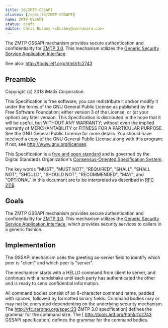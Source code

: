```yaml
---
title: 38/ZMTP-GSSAPI
aliases: [/spec:38/ZMTP-GSSAPI]
name: ZMTP GSSAPI
status: draft
editor: Chris Busbey <cbusbey@connamara.com>
---
```


The ZMTP GSSAPI mechanism provides secure authentication and confidentiality for [ZMTP 3.0](http://rfc.zeromq.org/spec:23). This mechanism utilizes the [Generic Security Service Application Interface](http://tools.ietf.org/html/rfc2743).

See also: http://tools.ietf.org/html/rfc2743

## Preamble

Copyright (c) 2013 iMatix Corporation.

This Specification is free software; you can redistribute it and/or modify it under the terms of the GNU General Public License as published by the Free Software Foundation; either version 3 of the License, or (at your option) any later version. This Specification is distributed in the hope that it will be useful, but WITHOUT ANY WARRANTY; without even the implied warranty of MERCHANTABILITY or FITNESS FOR A PARTICULAR PURPOSE. See the GNU General Public License for more details. You should have received a copy of the GNU General Public License along with this program; if not, see <http://www.gnu.org/licenses>.

This Specification is a [free and open standard](http://www.digistan.org/open-standard:definition) and is governed by the Digital Standards Organization's [Consensus-Oriented Specification System](http://www.digistan.org/spec:1/COSS).

The key words "MUST", "MUST NOT", "REQUIRED", "SHALL", "SHALL NOT", "SHOULD", "SHOULD NOT", "RECOMMENDED", "MAY", and "OPTIONAL" in this document are to be interpreted as described in [RFC 2119](http://tools.ietf.org/html/rfc2119).

## Goals

The ZMTP GSSAPI mechanism provides secure authentication and confidentiality for [ZMTP 3.0](http://rfc.zeromq.org/spec:23). This mechanism utilizes the [Generic Security Service Application Interface](http://tools.ietf.org/html/rfc2743), which provides security services to callers in a generic fashion.

## Implementation

The GSSAPI mechanism uses the greeting as-server field to identify which peer is "client" and which peer is "server".

The mechanism starts with a HELLO command from client to server, and continues with a handshake until each party has authenticated the other and is ready to send confidential information.

All command bodies consist of an 8-character command name, padded with spaces, followed by formatted binary fields. Command bodies may or may not be encrypted dependenting on the underlying security mechanism. The http://rfc.zeromq.org/spec:23 ZMTP 3.0 specification] defines the grammar for the command size. The [ http://tools.ietf.org/html/rfc2743 GSSAPI specification] defines the grammar for the command bodies.
